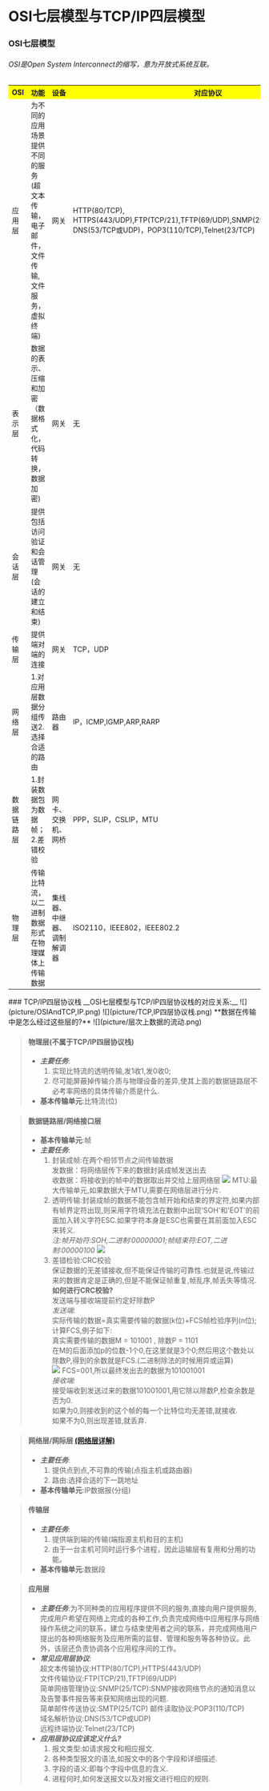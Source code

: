 # OSI七层模型与TCP/IP四层模型  
  
  ### OSI七层模型
  ###### OSI是Open System Interconnect的缩写，意为开放式系统互联。
<table style="font-size:14px">
  <tr>
    <th width=10%, bgcolor=yellow >OSI  </th>
    <th width=50%, bgcolor=yellow >功能    </th>
    <th width=20%, bgcolor=yellow >设备 </th>
    <th width=20%, bgcolor=yellow >对应协议</th>
  </tr>
  <tr>
    <td>应用层</td>
    <td>为不同的应用场景提供不同的服务(超文本传输，电子邮件，文件传输,文件服务，虚拟终端)</td>
    <td>网关</td>
    <td>HTTP(80/TCP), HTTPS(443/UDP),FTP(TCP/21),TFTP(69/UDP),SNMP(25/TCP),SMTP(25/TCP)，DNS(53/TCP或UDP)，POP3(110/TCP),Telnet(23/TCP)</td>
  </tr>
  <tr>
    <td>表示层</td>
    <td>数据的表示、压缩和加密（数据格式化，代码转换，数据加密)</td>
    <td>网关</td>
    <td>无</td>
  </tr>
  <tr>
    <td>会话层</td>
    <td>提供包括访问验证和会话管理(会话的建立和结束)</td>
    <td>网关</td>
    <td>无</td>
  </tr>
  <tr> 
    <td>传输层</td>
    <td>提供端对端的连接</td>
    <td>网关</td>
    <td>TCP，UDP</td>
  </tr>
  <tr>
    <td>网络层</td>
    <td>1.对应用层数据分组传送2.选择合适的路由</td>
    <td>路由器</td>
    <td>IP，ICMP,IGMP,ARP,RARP</td>
  </tr>
  <tr>
    <td>数据链路层</td>
    <td> 1.封装数据包为数据帧；2.差错校验</td>
    <td>网卡、交换机、网桥</td>
    <td>PPP，SLIP，CSLIP，MTU</td>
  </tr>
  <tr>
    <td>物理层</td>
    <td>传输比特流，以二进制数据形式在物理媒体上传输数据</td>
    <td>集线器、中继器、调制解调器</td>
    <td>ISO2110，IEEE802，IEEE802.2</td>
  </tr>  
</table>
### TCP/IP四层协议栈  
__OSI七层模型与TCP/IP四层协议栈的对应关系:__
![](picture/OSIAndTCP,IP.png)
![](picture/TCP,IP四层协议栈.png)  
**数据在传输中是怎么经过这些层的?**  
![](picture/层次上数据的流动.png)

> #### 物理层\(不属于TCP/IP四层协议栈\)
>
> * _**主要任务**_:  
>   1. 实现比特流的透明传输,发1收1,发0收0;  
>   2. 尽可能屏蔽掉传输介质与物理设备的差异,使其上面的数据链路层不必考率网络的具体传输介质是什么.
> * **基本传输单元**:比特流\(位\)



> #### 数据链路层/网络接口层
>
> * **基本传输单元**:帧
> * _**主要任务**_:  
>   1. 封装成帧:在两个相邻节点之间传输数据    
>      发数据：将网络层传下来的数据封装成帧发送出去  
>      收数据：将接收到的帧中的数据取出并交给上层网络层 
>      ![](picture/封装成帧.png)
>      MTU:最大传输单元,如果数据大于MTU,需要在网络层进行分片.
>   2. 透明传输:封装成帧的数据不能包含帧开始和结束的界定符,如果内部有帧界定符出现,则采用字符填充法在数剧中出现'SOH'和'EOT'的前面加入转义字符ESC.如果字符本身是ESC也需要在其前面加入ESC来转义.  
>      _注:帧开始符:SOH,二进制:00000001;帧结束符:EOT,二进制:00000100_
>      ![](picture/字节填充法解决透明传输问题.png)
>   3. 差错检验:CRC校验  
>      保证数据的无差错接收,但不能保证传输的可靠性.也就是说,传输过来的数据肯定是正确的,但是不能保证帧重复,帧乱序,帧丢失等情况.   
>      **如何进行CRC校验?**  
>      发送端与接收端提前约定好除数P  
>      _发送端_:  
>      实际传输的数据=真实需要传输的数据\(k位\)+FCS帧检验序列\(n位\);  
>      计算FCS,例子如下:  
>      真实需要传输的数据M = 101001 , 除数P = 1101  
>      在M的后面添加p的位数-1个0,在这里就是3个0;然后用这个数处以除数P,得到的余数就是FCS.\(二进制除法的时候用异或运算\)  
>      ![](picture/循环冗余校验例子.png)
>      FCS=001,所以最终发出去的数据为101001001  
>      _接收端_:  
>      接受端收到发送过来的数据101001001,用它除以除数P,检查余数是否为0.   
>      如果为0,则接收到的这个帧的每一个比特位均无差错,就接收.  
>      如果不为0,则出现差错,就丢弃.



> #### 网络层/网际层   [\(网络层详解\)](网络层.md)
>
> * _**主要任务**_:  
>   1. 提供点到点,不可靠的传输\(点指主机或路由器\)
>   2. 路由:选择合适的下一跳地址  
> * **基本传输单元**:IP数据报\(分组\)



> #### 传输层
>
> * _**主要任务**_:  
>   1. 提供端到端的传输\(端指源主机和目的主机\)
>   2. 由于一台主机可同时运行多个进程，因此运输层有复用和分用的功能。
> * **基本传输单元**:数据段



> #### 应用层
>
> * _**主要任务**_:为不同种类的应用程序提供不同的服务,直接向用户提供服务,完成用户希望在网络上完成的各种工作,负责完成网络中应用程序与网络操作系统之间的联系，建立与结束使用者之间的联系，并完成网络用户提出的各种网络服务及应用所需的监督、管理和服务等各种协议。此外，该层还负责协调各个应用程序间的工作。  
> * _**常见应用层协议**_:  
>   超文本传输协议:HTTP\(80/TCP\),HTTPS\(443/UDP\)  
>   文件传输协议:FTP\(TCP/21\),TFTP\(69/UDP\)  
>   简单网络管理协议:SNMP\(25/TCP\):SNMP接收网络节点的通知消息以及告警事件报告等来获知网络出现的问题.    
>   简单邮件传送协议:SMTP\(25/TCP\) 
>   邮件读取协议:POP3\(110/TCP\)     
>   域名解析协议:DNS\(53/TCP或UDP\)  
>   远程终端协议:Telnet\(23/TCP\) 
> * _**应用层协议应该定义什么?**_  
>   1. 报文类型:如请求报文和相应报文.  
>   2. 各种类型报文的语法,如报文中的各个字段和详细描述.
>   3. 字段的语义:即每个字段中信息的含义.
>   4. 进程何时,如何发送报文以及对报文进行相应的规则.



